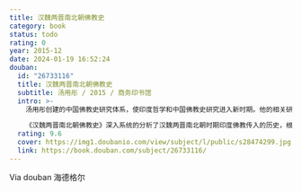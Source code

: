```yaml
---
title: 汉魏两晋南北朝佛教史
category: book
status: todo
rating: 0
year: 2015-12
date: 2024-01-19 16:52:24
douban:
  id: "26733116"
  title: 汉魏两晋南北朝佛教史
  subtitle: 汤用彤 / 2015 / 商务印书馆
  intro: >-
    汤用彤创建的中国佛教史研究体系，使印度哲学和中国佛教史研究进入新时期。他的相关研究凸显了佛教史在历史学科中的价值和地位，也为中国哲学史、思想史和文化史研究开辟出新途径。他通过研究佛教中国化进程，总结出文化移植发展的普遍规律，不但为中国史学研究增添了瑰宝，而且丰富了世界历史研究和宗教学的宝库。他创立的研究范式对世界范围的佛教史界影响深广。凡是欲对中国佛教进行研究的学者，都不得不去研读他的著述。可以说，汤著是中国佛教研究史上不可超越的一座里程碑。

    《汉魏两晋南北朝佛教史》深入系统的分析了汉魏两晋南北朝时期印度佛教传入的历史，根据大量史料、经过认真翔实的考证，总结出佛教思想传入中国的思想演变。该书特别注意阐述外来印度佛教文化与本土文化在中国从依附于中土文化，而由于文化之不同而发生矛盾和融合，逐渐为中国文化所吸收，以至于成为中国文化的组成部分的历史过程。
  rating: 9.6
  cover: https://img1.doubanio.com/view/subject/l/public/s28474299.jpg
  link: https://book.douban.com/subject/26733116/
---
```


Via douban 海德格尔
